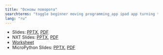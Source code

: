 ```yaml
---
title: "Основы поворота"
searchterms: "toggle beginner moving programming_app ipad app turning tablet pivot spin point android basic_turning micropython"
lang: "ru"
---
```

 <ul>
 <li class="ng-binding">Slides:
 <a href="ProgrammingLessons/beginner/Turning.pptx">PPTX</a>,
 <a href="ProgrammingLessons/beginner/Turning.pdf">PDF</a>
 </li>
<li class="ng-binding">NXT Slides:
<a href="ProgrammingLessons/beginner/TurningNXT.pptx">PPTX</a>,
<a href="ProgrammingLessons/beginner/TurningNXT.pdf">PDF</a>
 <li><a href="ProgrammingLessons/beginner/Turning.docx">Worksheet</a>
 </li>
</li>
<li class="ng-binding">MicroPython Slides:
<a href="ProgrammingLessons/beginner/py-Turning.pptx">PPTX</a>,
<a href="ProgrammingLessons/beginner/py-Turning.pdf">PDF</a>
</li>

 </ul>
